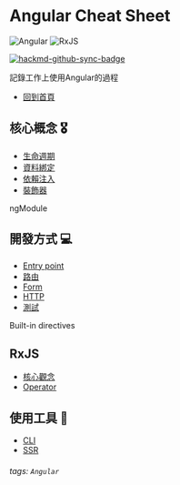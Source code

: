 Angular Cheat Sheet
===
![Angular](https://img.shields.io/badge/angular-%23DD0031.svg?style=for-the-badge&logo=angular&logoColor=white)
![RxJS](https://img.shields.io/badge/rxjs-%23B7178C.svg?style=for-the-badge&logo=reactivex&logoColor=white)

[![hackmd-github-sync-badge](https://hackmd.io/K2dxWaBVTzSSkuH_YksPwA/badge)](https://hackmd.io/K2dxWaBVTzSSkuH_YksPwA)

記錄工作上使用Angular的過程
- [回到首頁](/K2dxWaBVTzSSkuH_YksPwA)

核心概念 🎖️
---
- [生命週期](/KODpFqTYQR-7ocWhjOl5OA)
- [資料綁定](/SJfdG6dcT2WJmqCKVjm62w)
- [依賴注入](/sEUFK0ruSECd60IKj3ghtQ)
- [裝飾器](/R8ZRjyxBRsSxHHpAalJrjA)

ngModule

開發方式 💻
---
- [Entry point](/WpulQT5jTdes2_rqwwItTQ)
- [路由](/lNgotAdsR9qFU8iwM8467Q)
- [Form](/lDv8ND2WSE6tfvp3KhppZw)
- [HTTP](/Zl5N1CXfQbuqgjvKWAwnPw)
- [測試](/dzuq9R86TRio2pXQta3xjg)

Built-in directives

RxJS
---
- [核心觀念](/mlFj4JRLT8GClSwk30mOeQ)
- [Operator](/z9oU43acQ8KL-e20-Cpw9Q)

使用工具 🔧
---
- [CLI](/ccSGNEzwQDmxuBUsOZOPsQ)
- [SSR](/ioq7JxwnT46O1htAk-mYpg)
###### tags: `Angular`